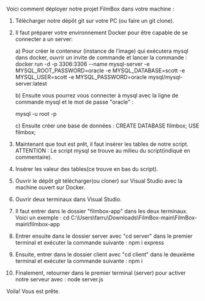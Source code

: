 Voici comment déployer notre projet FilmBox dans votre machine :

1. Télécharger notre dépôt git sur votre PC (ou faire un git clone).

2. Il faut préparer votre environnement Docker pour être capable de se connecter a un server:
   
   a) Pour créer le conteneur (instance de l’image) qui exécutera mysql dans docker, ouvrir un invite de commande et lancer la commande :
      docker run -d -p 3306:3306 --name mysql-server -e MYSQL_ROOT_PASSWORD=oracle -e MYSQL_DATABASE=scott -e MYSQL_USER=scott -e MYSQL_PASSWORD=oracle mysql/mysql-server:latest

   b) Ensuite vous pourrez vous connecter à mysql avec la ligne de commande mysql et le mot de passe "oracle" :
   
      mysql -u root -p

   c) Ensuite créer une base de données :
      CREATE DATABASE filmbox;
      USE filmbox;

4. Maintenant que tout est prêt, il faut insérer les tables de notre script. ATTENTION : Le script mysql se trouve au milieu du script(indiqué en commentaire).

5. Insérer les valeur des tables(ce trouve en bas du script).

6. Ouvrir le dépôt git télécharger(ou cloner) sur Visual Studio avec la machine ouvert sur Docker.

7. Ouvrir deux terminaux dans Visual Studio.

8. Il faut entrer dans le dossier "filmbox-app" dans les deux terminaux. Voici un exemple : cd C:\Users\farru\Downloads\FilmBox-main\FilmBox-main\filmbox-app

9. Entrer ensuite dans le dossier server avec "cd server" dans le premier terminal et exécuter la commande suivante : npm i express

10. Ensuite, entrer dans le dossier client avec "cd client" dans le deuxième terminal et exécuter la commande suivante : npm i

11. Finalement, retourner dans le premier terminal (server) pour activer notre serveur avec : node server.js

Voila! Vous est prête.
